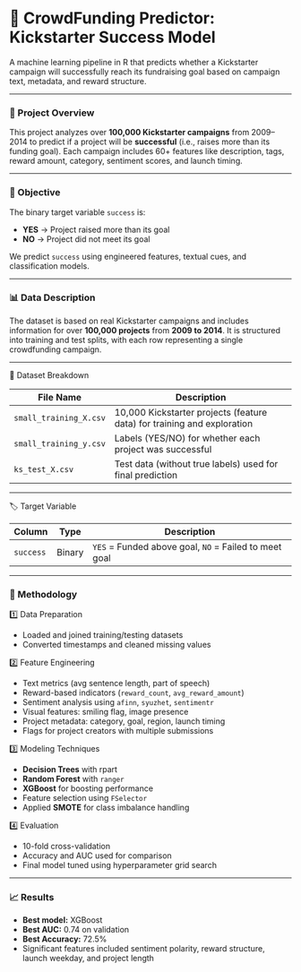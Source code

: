 # 🎯 CrowdFunding Predictor: Kickstarter Success Model

A machine learning pipeline in R that predicts whether a Kickstarter campaign will successfully reach its fundraising goal based on campaign text, metadata, and reward structure.

---

### 📌 Project Overview

This project analyzes over **100,000 Kickstarter campaigns** from 2009–2014 to predict if a project will be **successful** (i.e., raises more than its funding goal). Each campaign includes 60+ features like description, tags, reward amount, category, sentiment scores, and launch timing.

---

### 🎯 Objective

The binary target variable `success` is:
- **YES** → Project raised more than its goal
- **NO** → Project did not meet its goal

We predict `success` using engineered features, textual cues, and classification models.

---

### 📊 Data Description

The dataset is based on real Kickstarter campaigns and includes information for over **100,000 projects** from **2009 to 2014**. It is structured into training and test splits, with each row representing a single crowdfunding campaign.

---

🔄 Dataset Breakdown

| File Name              | Description                                                           |
|------------------------|------------------------------------------------------------------------|
| `small_training_X.csv` | 10,000 Kickstarter projects (feature data) for training and exploration |
| `small_training_y.csv` | Labels (YES/NO) for whether each project was successful                |
| `ks_test_X.csv`        | Test data (without true labels) used for final prediction              |

---

🏷️ Target Variable

| Column     | Type   | Description                                       |
|------------|--------|---------------------------------------------------|
| `success`  | Binary | `YES` = Funded above goal, `NO` = Failed to meet goal |

---

### 🔧 Methodology

1️⃣ Data Preparation
- Loaded and joined training/testing datasets
- Converted timestamps and cleaned missing values

2️⃣ Feature Engineering
- Text metrics (avg sentence length, part of speech)
- Reward-based indicators (`reward_count`, `avg_reward_amount`)
- Sentiment analysis using `afinn`, `syuzhet`, `sentimentr`
- Visual features: smiling flag, image presence
- Project metadata: category, goal, region, launch timing
- Flags for project creators with multiple submissions

3️⃣ Modeling Techniques
- **Decision Trees** with rpart
- **Random Forest** with `ranger`
- **XGBoost** for boosting performance
- Feature selection using `FSelector`
- Applied **SMOTE** for class imbalance handling

4️⃣ Evaluation
- 10-fold cross-validation
- Accuracy and AUC used for comparison
- Final model tuned using hyperparameter grid search

---

### 📈 Results

- **Best model:** XGBoost
- **Best AUC:** 0.74 on validation
- **Best Accuracy:** 72.5%
- Significant features included sentiment polarity, reward structure, launch weekday, and project length

